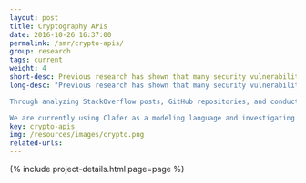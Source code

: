```yaml
---
layout: post
title: Cryptography APIs
date: 2016-10-26 16:37:00
permalink: /smr/crypto-apis/
group: research
tags: current
weight: 4
short-desc: Previous research has shown that many security vulnerabilities exist due to developer's misuse of cryptography APIs. In other words, developers make mistakes while using the APIs and these mistakes can lead to serious security threats. In this project, we wanted to investigate the reasons for such mistakes and suggest reasons on how to improve the situation. 
long-desc: "Previous research has shown that many security vulnerabilities exist due to developer's misuse of cryptography APIs. In other words, developers make mistakes while using the APIs and these mistakes can lead to serious security threats. In this project, we wanted to investigate the reasons for such mistakes and suggest reasons on how to improve the situation. 

Through analyzing StackOverflow posts, GitHub repositories, and conducting two surveys of a total of 48 application developers, we collect the problems developers face with the current cryptography APIs and their suggestions for improvement. Some of our findings included that developers have problems choosing the correct algorithm to use and also want higher level abstractions such as tasks. To address these issues, we looked closer at the cryptography domain, and realized that there is a wide variety of cryptographic components and algorithms (e.g., ciphers, digests, signatures, etc.) and that each of these components comes with its own *variability*. For example, a cipher can be symmetric or asymmetric. If it is symmetric, it can operate on blocks or streams. Additionally, there are different modes of operations (e.g., ECB vs CBC) as well as different padding schemes. In order to deal with this huge variability space, we model cryptographic components using concepts from feature modeling. However, such components have many attributes. Additionally, some cryptography solutions may use multiple components at the same time. We, therefore, need additional modeling notations than those offered by basic feature modeling. 

We are currently using Clafer as a modeling language and investigating its ability to successfully model cryptography components. The variability model we are developing will be used as a part of a software product line solution for automatically generating code snippets corresponding to common cryptography tasks. Thus, application developers can select the tasks they need (e.g., store password) and configure components according to their needs before getting the corresponding code snippet."
key: crypto-apis
img: /resources/images/crypto.png
related-urls:
---
```


{% include project-details.html page=page %}
